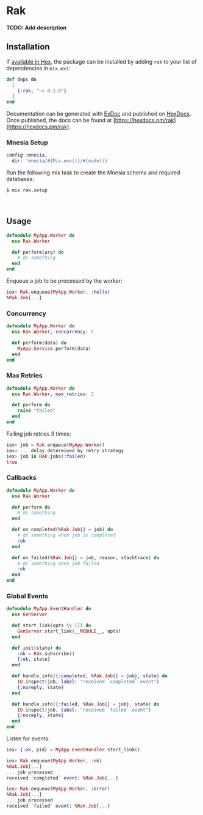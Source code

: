 # Rak

**TODO: Add description**

## Installation

If [available in Hex](https://hex.pm/docs/publish), the package can be installed
by adding `rak` to your list of dependencies in `mix.exs`:

```elixir
def deps do
  [
    {:rak, "~> 0.1.0"}
  ]
end
```

Documentation can be generated with [ExDoc](https://github.com/elixir-lang/ex_doc)
and published on [HexDocs](https://hexdocs.pm). Once published, the docs can
be found at [https://hexdocs.pm/rak](https://hexdocs.pm/rak).

### Mnesia Setup

```elixir
config :mnesia,
  dir: 'mnesia/#{Mix.env()}/#{node()}'
```

Run the following mix task to create the Mnesia schema and required databases:

```bash
$ mix rak.setup
```

<br>

## Usage

```elixir
defmodule MyApp.Worker do
  use Rak.Worker

  def perform(arg) do
    # do something
  end
end
```

Enqueue a job to be processed by the worker:

```elixir
iex> Rak.enqueue(MyApp.Worker, :hello)
%Rak.Job{...}
```

### Concurrency

```elixir
defmodule MyApp.Worker do
  use Rak.Worker, concurrency: 5

  def perform(data) do
    MyApp.Service.perform(data)
  end
end
```

### Max Retries

```elixir
defmodule MyApp.Worker do
  use Rak.Worker, max_retries: 3

  def perform do
    raise "failed"
  end
end
```

Failing job retries 3 times:

```elixir
iex> job = Rak.enqueue(MyApp.Worker)
iex> ... delay determined by retry strategy
iex> job in Rak.jobs(:failed)
true
```

### Callbacks

```elixir
defmodule MyApp.Worker do
  use Rak.Worker

  def perform do
    # do something
  end

  def on_completed(%Rak.Job{} = job) do
    # do something when job is completed
    :ok
  end

  def on_failed(%Rak.Job{} = job, reason, stacktrace) do
    # do something when job failed
    :ok
  end
end
```

### Global Events

```elixir
defmodule MyApp.EventHandler do
  use GenServer

  def start_link(opts \\ []) do
    GenServer.start_link(__MODULE__, opts)
  end

  def init(state) do
    :ok = Rak.subscribe()
    {:ok, state}
  end

  def handle_info({:completed, %Rak.Job{} = job}, state) do
    IO.inspect(job, label: "received `completed` event")
    {:noreply, state}
  end

  def handle_info({:failed, %Rak.Job{} = job}, state) do
    IO.inspect(job, label: "received `failed` event")
    {:noreply, state}
  end
end
```

Listen for events:

```elixir
iex> {:ok, pid} = MyApp.EventHandler.start_link()

iex> Rak.enqueue(MyApp.Worker, :ok)
%Rak.Job{...}
... job processed
received `completed` event: %Rak.Job{...}

iex> Rak.enqueue(MyApp.Worker, :error)
%Rak.Job{...}
... job processed
received `failed` event: %Rak.Job{...}
```

<br>
